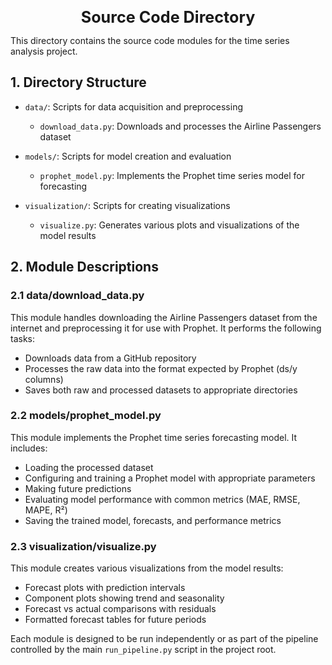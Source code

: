 <div style="font-size:1.8em; font-weight:bold; text-align:center; margin-top:20px;">Source Code Directory</div>

This directory contains the source code modules for the time series analysis project.

## 1. Directory Structure

- `data/`: Scripts for data acquisition and preprocessing
  - `download_data.py`: Downloads and processes the Airline Passengers dataset

- `models/`: Scripts for model creation and evaluation
  - `prophet_model.py`: Implements the Prophet time series model for forecasting

- `visualization/`: Scripts for creating visualizations
  - `visualize.py`: Generates various plots and visualizations of the model results

## 2. Module Descriptions

### 2.1 data/download_data.py

This module handles downloading the Airline Passengers dataset from the internet and preprocessing it for use with Prophet. It performs the following tasks:
- Downloads data from a GitHub repository
- Processes the raw data into the format expected by Prophet (ds/y columns)
- Saves both raw and processed datasets to appropriate directories

### 2.2 models/prophet_model.py

This module implements the Prophet time series forecasting model. It includes:
- Loading the processed dataset
- Configuring and training a Prophet model with appropriate parameters
- Making future predictions
- Evaluating model performance with common metrics (MAE, RMSE, MAPE, R²)
- Saving the trained model, forecasts, and performance metrics

### 2.3 visualization/visualize.py

This module creates various visualizations from the model results:
- Forecast plots with prediction intervals
- Component plots showing trend and seasonality
- Forecast vs actual comparisons with residuals
- Formatted forecast tables for future periods

Each module is designed to be run independently or as part of the pipeline controlled by the main `run_pipeline.py` script in the project root. 